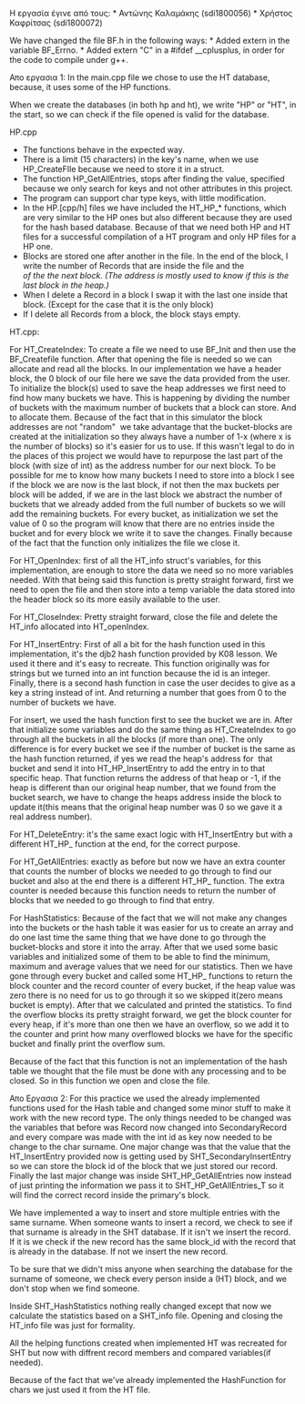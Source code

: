 Η εργασία έγινε από τους:
	* Αντώνης Καλαμάκης (sdi1800056)
	* Χρήστος Καφρίτσας  (sdi1800072)

We have changed the file BF.h in the following ways:
	* Added extern in the variable BF_Errno.
	* Added extern "C" in a #ifdef __cplusplus, in order for
	the code to compile under g++.

Απο εργασια 1:
In the main.cpp file we chose to use the HT database, because, it uses some of the HP functions.

When we create the databases (in both hp and ht),
we write "HP" or "HT", in the start, so we can check if the file
opened is valid for the database.

HP.cpp
* The functions behave in the expected way.
* There is a limit (15 characters) in the key's name,
when we use HP_CreateFIle because we need to store it in a struct.
* The function HP_GetAllEntries, stops after finding the value, specified because we only search for keys and not other attributes in this project.
* The program can support char type keys, with little modification.
* In the HP.[cpp/h] files we have included the HT_HP_* functions,
which are very similar to the HP ones but also different because
they are used for the hash based database.
Because of that we need both HP and HT files for a successful compilation of a HT program and only HP files for a HP one.
* Blocks are stored one after another in the file.
In the end of the block,
I write the number of Records that are inside the file and
the <address> of the the next block. (The address is mostly used to know if this is the last block in the heap.)
* When I delete a Record in a block I swap it with the last one inside that block. (Except for the case that it is the only block)
* If I delete all Records from a block, the block stays empty.

HT.cpp:

For HT_CreateIndex:
To create a file we need to use BF_Init and then use the BF_Createfile function.
After that opening the file is needed so we can allocate and read all the blocks.
In our implementation we have a header block, the 0 block of our file here we
save the data provided from the user.
To initialize the block(s) used to save the heap addresses we first need to find
how many buckets we have. This is happening by dividing the number of buckets
with the maximum number of buckets that a block can store.
And to allocate them. Because of the fact that in this simulator the block
addresses are not "random"  we take advantage that the bucket-blocks are created
at the initialization so they always have a number of 1-x (where x is the number
of blocks) so it's easier for us to use. If this wasn't legal to do in the places
of this project we would have to repurpose the last part of the block (with
size of int) as the address number for our next block.
To be possible for me to know how many buckets I need to store into a block I
see if the block we are now is the last block, if not then the max buckets per
block will be added, if we are in the last block we abstract the number of
buckets that we already added from the full number of buckets so we will add
the remaining buckets.
For every bucket, as initialization we set the value of 0 so the program will
know that there are no entries inside the bucket and for every block we write
it to save the changes.
Finally because of the fact that the function only initializes the file we
close it.

For HT_OpenIndex:
first of all the HT_info struct's variables, for this implementation, are
enough to store the data we need so no more variables needed.
With that being said this function is pretty straight forward, first we need to
open the file and then store into a temp variable the data stored into the
header block so its more easily available to the user.

For HT_CloseIndex:
Pretty straight forward, close the file and delete the HT_info allocated into
HT_openIndex.

For HT_InsertEntry:
First of all a bit for the hash function used in this implementation, it's the
djb2 hash function provided by K08 lesson. We used it there and it's easy to
recreate. This function originally was for strings but we turned into an int
function because the id is an integer. Finally, there is a second hash function
in case the user decides to give as a key a string instead of int. And returning
a number that goes from 0 to the number of buckets we have.

For insert, we used the hash function first to see the bucket we are in.
After that initialize some variables and do the same thing as HT_CreateIndex to
go through all the buckets in all the blocks (if more than one). The only
difference is for every bucket we see if the number of bucket is the same as
the hash function returned, if yes we read the heap's address for  that bucket
and send it into HT_HP_InsertEntry to add the entry in to that specific heap.
That function returns the address of that heap or -1, if the heap is different
than our original heap number, that we found from the bucket search, we have to
change the heaps address inside the block to update it(this means that the
original heap number was 0 so we gave it a real address number).

For HT_DeleteEntry:
it's the same exact logic with HT_InsertEntry but with a different HT_HP_
function at the end, for the correct purpose.

For HT_GetAllEntries:
exactly as before but now we have an extra counter that counts the number of
blocks we needed to go through to find our bucket and also at the end there is
a different HT_HP_ function. The extra counter is needed because this function
needs to return the number of blocks that we needed to go through to find that
entry.

For HashStatistics:
Because of the fact that we will not make any changes into the buckets or the
hash table it was easier for us to create an array and do one last time the
same thing that we have done to go through the bucket-blocks and store it into the
array.
After that we used some basic variables and initialized some of them to be able
to find the minimum, maximum and average values that we need for our statistics.
Then we have gone through every bucket and called some HT_HP_ functions to return
the block counter and the record counter of every bucket, if the heap value was
zero there is no need for us to go through it so we skipped it(zero means
bucket is empty).
After that we calculated and printed the statistics.
To find the overflow blocks its pretty straight forward, we get the block
counter for every heap, if it's more than one then we have an overflow, so we
add it to the counter and print how many overflowed blocks we have for the
specific bucket and finally print the overflow sum.

Because of the fact that this function is not an implementation of the hash
table we thought that the file must be done with any processing and to be
closed. So in this function we open and close the file.

Απο Εργασια 2:
For this practice we used the already implemented functions used for the Hash table
and changed some minor stuff to make it work with the new record type. The only
things needed to be changed was the variables that before was Record now changed
into SecondaryRecord and every compare was made with the int id as key now needed
to be change to the char surname.
One major change was that the value that the HT_InsertEntry provided now is getting
used by SHT_SecondaryInsertEntry so we can store the block id of the block that we
just stored our record.
Finally the last major change was inside SHT_HP_GetAllEntries now instead of
just printing the information we pass it to SHT_HP_GetAllEntries_T so it will find
the correct record inside the primary's block.

We have implemented a way to insert and store multiple entries with the same surname.
When someone wants to insert a record, we check to see if that surname is already in the
SHT database. If it isn't we insert the record. If it is we check if the new record has 
the same block_id with the record that is already in the database. If not we insert the
new record.

To be sure that we didn't miss anyone when searching the database for the surname of someone,
we check every person inside a (HT) block, and we don't stop when we find someone.

Inside SHT_HashStatistics nothing really changed except that now we calculate the
 statistics based on a SHT_info file. Opening and closing the HT_info file was
 just for formality.

All the helping functions created when implemented HT was recreated for SHT
but now with diffrent record members and compared variables(if needed).

Because of the fact that we've already implemented the HashFunction for chars
we just used it from the HT file.

